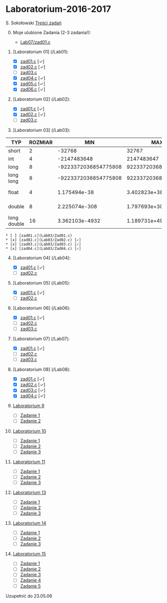 # Laboratorium-2016-2017

S. Sokołowski
[Treści zadań](https://inf.ug.edu.pl/~stefan/Dydaktyka/JezProg/Slajdy/index.html#lab)

0. Moje ulubione Zadania (2-3 zadania!):
	* [Lab07/zad01.c](Lab07/Zad01.c)





1. [Laboratorium 01]  (/Lab01):
 	* [x] [zad01.c](Lab01/Zad01.c) [✓]
	* [x] [zad02.c](Lab01/Zad02.c) [✓]
	* [ ] [zad03.c](Lab01/Zad03.c)
	* [x] [zad04.c](Lab01/Zad04.c) [✓] 
	* [x] [zad05.c](Lab01/Zad05.c) [✓]
	* [x] [zad06.c](Lab01/Zad06.c) [✓]

2. [Laboratorium 02]  (/Lab02):	
	* [x] [zad01.c](Lab02/Zad01.c) [✓]
	* [x] [zad02.c](Lab02/Zad02.c) [✓]
	* [ ] [zad03.c](lab02/Zad03.c)
 
3. [Laboratorium 03]  (/Lab03):	

  |TYP        |  ROZMIAR|                  MIN|                  MAX|         ZIARNO|  PRECYZJA|
  |-----------|---------|---------------------|---------------------|---------------|----------|
  |short      |        2|               -32768|                32767|               |          |
  |int        |        4|          -2147483648|           2147483647|               |          |
  |long       |        8| -9223372036854775808|  9223372036854775807|               |          |
  |long long  |        8| -9223372036854775808|  9223372036854775807|               |          |
  |float      |        4|         1.175494e-38|         3.402823e+38|   1.192093e-07|       6  |
  |double     |        8|        2.225074e-308|        1.797693e+308|   2.220446e-16|      15  |
  |long double|       16|       3.362103e-4932|       1.189731e+4932|   1.084202e-19|      18  |

 	* [ ] [zad01.c](Lab03/Zad01.c)
	* [x] [zad02.c](Lab03/Zad02.c) [✓]
	* [x] [zad03.c](Lab03/Zad03.c) [✓]
	* [x] [zad04.c](Lab03/Zad04.c) [✓] 
	 
4. [Laboratorium 04]  (/Lab04):

	* [x] [zad01.c](Lab04/Zad01.c) [✓]
	* [ ] [zad02.c](Lab04/Zad02.c)

5. [Laboratorium 05]  (/Lab05):
	* [x] [zad01.c](Lab05/zad01.c) [✓]
	* [ ] [zad02.c](Lab05/zad02.c)

6. [Laboratorium 06]  (/Lab06):
	* [x] [zad01.c](Lab06/Zad01.c) [✓]
	* [ ] [zad02.c](Lab06/Zad02.c)
	* [ ] [zad03.c](Lab06/Zad03.c)	
	 
7. [Laboratorium 07]  (/Lab07):
	* [x] [zad01.c](Lab07/Zad01.c) [✓]
	* [ ] [zad02.c](Lab07/Zad02.c)
	* [ ] [zad03.c](Lab07/Zad03.c)
	
8. [Laboratorium 08]  (/Lab08):
 	* [x] [zad01.c](Lab08/Zad01.c) [✓] 
	* [x] [zad02.c](Lab08/Zad02.c) [✓]
	* [x] [zad03.c](Lab08/Zad03.c) [✓]
	* [x] [zad04.c](Lab08/Zad04.c) [✓] 
	
9. [Laboratorium 9](lab09)
 	* [ ] [Zadanie 1](lab09/zad01.c)
 	* [ ] [Zadanie 2](lab09/zad02.c)
 
10. [Laboratorium 10](lab10)
 	* [ ] [Zadanie 1](lab10/zad01.c)
 	* [ ] [Zadanie 2](lab10/zad02.c)
	* [ ] [Zadanie 3](lab10/zad03.c)

11. [Laboratorium 11](lab11)
 	* [ ] [Zadanie 1](lab11/zad01.c)
 	* [ ] [Zadanie 2](lab11/zad02.c)
 	* [ ] [Zadanie 3](lab11/zad03.c)

13. [Laboratorium 13](lab13)
 	* [ ] [Zadanie 1](lab13/zad01.c)
 	* [ ] [Zadanie 2](lab13/zad02.c)
 	* [ ] [Zadanie 3](lab13/zad03.c)

14. [Laboratorium 14](lab14)
	 * [ ] [Zadanie 1](lab14/zad01.c)
	 * [ ] [Zadanie 2](lab14/zad02.c)
	 * [ ] [Zadanie 3](lab14/zad03.c)

15. [Laboratorium 15](lab15)
 	* [ ] [Zadanie 1](lab15/zad01.c)
 	* [ ] [Zadanie 2](lab15/zad02.c)
 	* [ ] [Zadanie 3](lab15/zad03.c)
 	* [ ] [Zadanie 4](lab15/zad04.c)
 	* [ ] [Zadanie 5](lab15/zad05.c)
 	
Uzupełnić do 23.05.06
